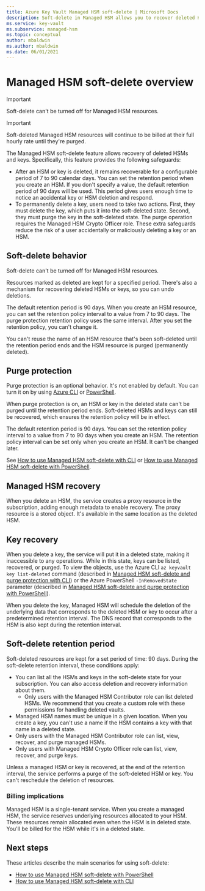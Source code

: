 ```yaml
---
title: Azure Key Vault Managed HSM soft-delete | Microsoft Docs
description: Soft-delete in Managed HSM allows you to recover deleted HSM instances and keys. This article provides an overview of the feature. 
ms.service: key-vault
ms.subservice: managed-hsm
ms.topic: conceptual
author: mbaldwin
ms.author: mbaldwin
ms.date: 06/01/2021
---
```


# Managed HSM soft-delete overview

> [!IMPORTANT]
> Soft-delete can't be turned off for Managed HSM resources.

> [!IMPORTANT]
> Soft-deleted Managed HSM resources will continue to be billed at their full hourly rate until they're purged.

The Managed HSM soft-delete feature allows recovery of deleted HSMs and keys. Specifically, this feature provides the following safeguards:

- After an HSM or key is deleted, it remains recoverable for a configurable period of 7 to 90 calendar days. You can set the retention period when you create an HSM. If you don't specify a value, the default retention period of 90 days will be used. This period gives users enough time to notice an accidental key or HSM deletion and respond.
- To permanently delete a key, users need to take two actions. First, they must delete the key, which puts it into the soft-deleted state. Second, they must purge the key in the soft-deleted state. The purge operation requires the Managed HSM Crypto Officer role. These extra safeguards reduce the risk of a user accidentally or maliciously deleting a key or an HSM.


## Soft-delete behavior

Soft-delete can't be turned off for Managed HSM resources.

Resources marked as deleted are kept for a specified period. There's also a mechanism for recovering deleted HSMs or keys, so you can undo deletions.

The default retention period is 90 days. When you create an HSM resource, you can set the retention policy interval to a value from 7 to 90 days. The purge protection retention policy uses the same interval. After you set the retention policy, you can't change it.

You can't reuse the name of an HSM resource that's been soft-deleted until the retention period ends and the HSM resource is purged (permanently deleted).

## Purge protection

Purge protection is an optional behavior. It's not enabled by default. You can turn it on by using [Azure CLI](./recovery.md?tabs=azure-cli) or [PowerShell](./recovery.md?tabs=azure-powershell).

When purge protection is on, an HSM or key in the deleted state can't be purged until the retention period ends. Soft-deleted HSMs and keys can still be recovered, which ensures the retention policy will be in effect.

The default retention period is 90 days. You can set the retention policy interval to a value from 7 to 90 days when you create an HSM. The retention policy interval can be set only when you create an HSM. It can't be changed later.

See [How to use Managed HSM soft-delete with CLI](./recovery.md?tabs=azure-cli#managed-hsm-cli) or [How to use Managed HSM soft-delete with PowerShell](./recovery.md?tabs=azure-powershell#managed-hsm-powershell).

## Managed HSM recovery

When you delete an HSM, the service creates a proxy resource in the subscription, adding enough metadata to enable recovery. The proxy resource is a stored object. It's available in the same location as the deleted HSM. 

## Key recovery

When you delete a key, the service will put it in a deleted state, making it inaccessible to any  operations. While in this state, keys can be listed, recovered, or purged. To view the objects, use the Azure CLI `az keyvault key list-deleted` command (described in [Managed HSM soft-delete and purge protection with CLI](./recovery.md?tabs=azure-cli#keys-cli)) or the Azure PowerShell `-InRemovedState` parameter (described in [Managed HSM soft-delete and purge protection with PowerShell](./recovery.md?tabs=azure-powershell#keys-powershell)).  

When you delete the key, Managed HSM will schedule the deletion of the underlying data that corresponds to the deleted HSM or key to occur after a predetermined retention interval. The DNS record that corresponds to the HSM is also kept during the retention interval.

## Soft-delete retention period

Soft-deleted resources are kept for a set period of time: 90 days. During the soft-delete retention interval, these conditions apply:

- You can list all the HSMs and keys in the soft-delete state for your subscription. You can also access deletion and recovery information about them.
  - Only users with the Managed HSM Contributor role can list deleted HSMs. We recommend that you create a custom role with these permissions for handling deleted vaults.
- Managed HSM names must be unique in a given location. When you create a key, you can't use a name if the HSM contains a key with that name in a deleted state.
- Only users with the Managed HSM Contributor role can list, view, recover, and purge managed HSMs.
- Only users with Managed HSM Crypto Officer role can list, view, recover, and purge keys.
  
Unless a managed HSM or key is recovered, at the end of the retention interval, the service performs a purge of the soft-deleted HSM or key. You can't reschedule the deletion of resources.

### Billing implications

Managed HSM is a single-tenant service. When you create a managed HSM, the service reserves underlying resources allocated to your HSM. These resources remain allocated even when the HSM is in deleted state. You'll be billed for the HSM while it's in a deleted state.

## Next steps

These articles describe the main scenarios for using soft-delete:

- [How to use Managed HSM soft-delete with PowerShell](./recovery.md?tabs=azure-powershell) 
- [How to use Managed HSM soft-delete with CLI](./recovery.md?tabs=azure-cli)
